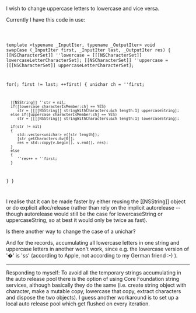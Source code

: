 I wish to change uppercase letters to lowercase and vice versa.

Currently I have this code in use:

<code>

template <typename _InputIter, typename _OutputIter>
void swapCase (_InputIter first, _InputIter last, _OutputIter res)
{
   [[NSCharacterSet]] ''lowercase = [[[NSCharacterSet]] lowercaseLetterCharacterSet];
   [[NSCharacterSet]] ''uppercase = [[[NSCharacterSet]] uppercaseLetterCharacterSet];

   for(; first != last; ++first)
   {
      unichar ch = ''first;

      [[NSString]] ''str = nil;
      if([lowercase characterIsMember:ch] == YES)
         str = [[[[NSString]] stringWithCharacters:&ch length:1] uppercaseString];
      else if([uppercase characterIsMember:ch] == YES)
         str = [[[[NSString]] stringWithCharacters:&ch length:1] lowercaseString];

      if(str != nil)
      {
         std::vector<unichar> v([str length]);
         [str getCharacters:&v[0]];
         res = std::copy(v.begin(), v.end(), res);
      }
      else
      {
         ''res++ = ''first;
      }
   }
}

</code>

I realise that it can be made faster by either reusing the [[NSString]] object or do explicit alloc/release (rather than rely on the implicit autorelease -- though autorelease would still be the case for lowercaseString or uppercaseString, so at best it would only be twice as fast).

Is there another way to change the case of a unichar?

And for the records, accumulating all lowercase letters in one string and uppercase letters in another won't work, since e.g. the lowercase version of '�' is 'ss' (according to Apple, not according to my German friend :-) ).

----

Responding to myself: To avoid all the temporary strings accumulating in the auto release pool there is the option of using Core Foundation string services, although basically they do the same (i.e. create string object with character, make a mutable copy, lowercase that copy, extract characters and dispose the two objects).  I guess another workaround is to set up a local auto release pool which get flushed on every iteration.